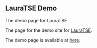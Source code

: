 ## LauraTSE Demo 

The demo page for LauraTSE

The page for the demo site for [LauraTSE](https://arxiv.org/abs/2504.07402).

The demo page is available at [here](https://beilong-tang.github.io/lauraTSE.demo/).
